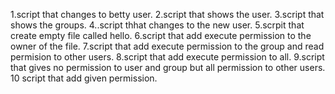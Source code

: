1.script that changes to betty user.
2.script that shows the user.
3.script that shows the groups.
4..script thhat changes to the new user.
5.scrpit that create empty file called hello.
6.script that add execute permission to the owner of the file.
7.script that add execute permission to the group and read permision to other users.
8.script that add execute permission to all.
9.script that gives no permission to user and group but all permission to other users.
10 script that add given permission.
